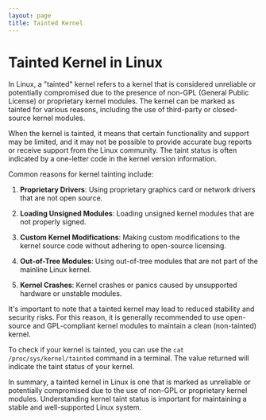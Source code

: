 ```yaml
---
layout: page
title: Tainted Kernel
---
```


# Tainted Kernel in Linux

In Linux, a "tainted" kernel refers to a kernel that is considered unreliable or potentially compromised due to the presence of non-GPL (General Public License) or proprietary kernel modules. The kernel can be marked as tainted for various reasons, including the use of third-party or closed-source kernel modules.

When the kernel is tainted, it means that certain functionality and support may be limited, and it may not be possible to provide accurate bug reports or receive support from the Linux community. The taint status is often indicated by a one-letter code in the kernel version information.

Common reasons for kernel tainting include:

1. **Proprietary Drivers**: Using proprietary graphics card or network drivers that are not open source.

2. **Loading Unsigned Modules**: Loading unsigned kernel modules that are not properly signed.

3. **Custom Kernel Modifications**: Making custom modifications to the kernel source code without adhering to open-source licensing.

4. **Out-of-Tree Modules**: Using out-of-tree modules that are not part of the mainline Linux kernel.

5. **Kernel Crashes**: Kernel crashes or panics caused by unsupported hardware or unstable modules.

It's important to note that a tainted kernel may lead to reduced stability and security risks. For this reason, it is generally recommended to use open-source and GPL-compliant kernel modules to maintain a clean (non-tainted) kernel.

To check if your kernel is tainted, you can use the `cat /proc/sys/kernel/tainted` command in a terminal. The value returned will indicate the taint status of your kernel.

In summary, a tainted kernel in Linux is one that is marked as unreliable or potentially compromised due to the use of non-GPL or proprietary kernel modules. Understanding kernel taint status is important for maintaining a stable and well-supported Linux system.

